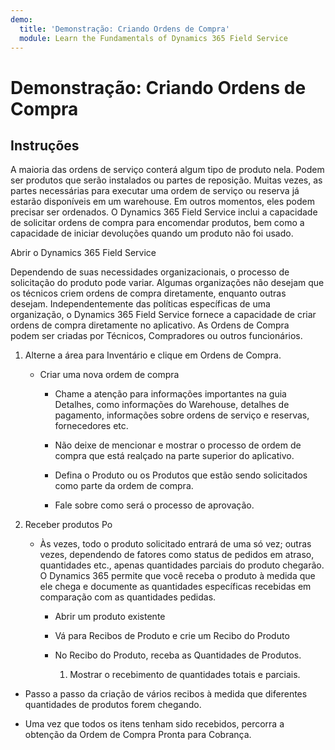 ```yaml
---
demo:
  title: 'Demonstração: Criando Ordens de Compra'
  module: Learn the Fundamentals of Dynamics 365 Field Service
---
```


# Demonstração: Criando Ordens de Compra

## Instruções

A maioria das ordens de serviço conterá algum tipo de produto nela. Podem ser produtos que serão instalados ou partes de reposição. Muitas vezes, as partes necessárias para executar uma ordem de serviço ou reserva já estarão disponíveis em um warehouse. Em outros momentos, eles podem precisar ser ordenados. O Dynamics 365 Field Service inclui a capacidade de solicitar ordens de compra para encomendar produtos, bem como a capacidade de iniciar devoluções quando um produto não foi usado. 

 

Abrir o Dynamics 365 Field Service 

 

Dependendo de suas necessidades organizacionais, o processo de solicitação do produto pode variar. Algumas organizações não desejam que os técnicos criem ordens de compra diretamente, enquanto outras desejam. Independentemente das políticas específicas de uma organização, o Dynamics 365 Field Service fornece a capacidade de criar ordens de compra diretamente no aplicativo. As Ordens de Compra podem ser criadas por Técnicos, Compradores ou outros funcionários. 

1. Alterne a área para Inventário e clique em Ordens de Compra.

    - Criar uma nova ordem de compra

        - Chame a atenção para informações importantes na guia Detalhes, como informações do Warehouse, detalhes de pagamento, informações sobre ordens de serviço e reservas, fornecedores etc. 

        - Não deixe de mencionar e mostrar o processo de ordem de compra que está realçado na parte superior do aplicativo. 

        - Defina o Produto ou os Produtos que estão sendo solicitados como parte da ordem de compra. 

        - Fale sobre como será o processo de aprovação.

2. Receber produtos Po

    - Às vezes, todo o produto solicitado entrará de uma só vez; outras vezes, dependendo de fatores como status de pedidos em atraso, quantidades etc., apenas quantidades parciais do produto chegarão. O Dynamics 365 permite que você receba o produto à medida que ele chega e documente as quantidades específicas recebidas em comparação com as quantidades pedidas. 

        - Abrir um produto existente

        - Vá para Recibos de Produto e crie um Recibo do Produto

        - No Recibo do Produto, receba as Quantidades de Produtos. 

            1. Mostrar o recebimento de quantidades totais e parciais. 

- Passo a passo da criação de vários recibos à medida que diferentes quantidades de produtos forem chegando. 

- Uma vez que todos os itens tenham sido recebidos, percorra a obtenção da Ordem de Compra Pronta para Cobrança. 
